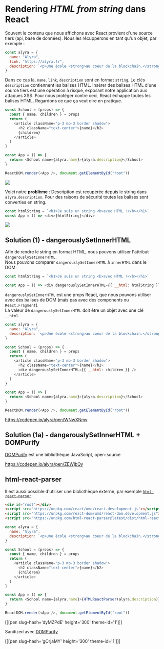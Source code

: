 # Rendering _HTML from string_ dans React

Souvent le contenu que nous affichons avec React provient d'une source tiers (api, base de données). Nous les récupperons en tant qu'un objet, par exemple :

```javascript
const alyra = {
  name: "Alyra",
  link: "https://alyra.fr",
  description: `<p>Une école <strong>au coeur de la blockchain.</strong> Fondée par des passionés et ouverte à toutes et tous.</p>`,
}
```

Dans ce cas là, `name`, `link`, `description` sont en format `string`. Le clés `description` contiennent les balises HTML. Insérer des balises HTML d'une source tiers est une opération à risque, exposant notre application aux attaques XSS. Pour nous protéger contre ceci, React échappe toutes les balises HTML. Regardons ce que ça veut dire en pratique.

```javascript
const School = (props) => {
  const { name, children } = props
  return (
    <article className="p-3 mb-3 border shadow">
      <h2 className="text-center">{name}</h2>
      {children}
    </article>
  )
}

const App = () => {
  return <School name={alyra.name}>{alyra.description}</School>
}

ReactDOM.render(<App />, document.getElementById("root"))
```

![](https://assets.codepen.io/4515922/alyrahtmlstring.png)

Voici notre **problème** : Description est recupérée depuis le string dans `alyra.description`. Pour des raisons de sécurité toutes les balises sont converties en string.

```javascript
const htmlString = `<h1>Je suis un string <b>avec HTML !</b></h1>`
const App = () => <div>{htmlString}</div>
```

![](https://assets.codepen.io/4515922/htmlstring.png)

## Solution (1) - dangerouslySetInnerHTML

Afin de rendre le string en format HTML, nous pouvons utiliser l'attribut `dangerouslySetInnerHTML`.  
Nous pouvons comparer `dangerouslySetInnerHTML` à `innerHTML` dans le DOM.

```javascript
const htmlString = `<h1>Je suis un string <b>avec HTML !</b></h1>`

const App = () => <div dangerouslySetInnerHTML={{ __html: htmlString }} />
```

`dangerouslySetInnerHTML` est une props React, que nous pouvons utiliser avec des balises de DOM (mais pas avec des components ou `React.Fragment`).  
La valeur de `dangerouslySetInnerHTML` doit être un objet avec une clé `__html`.

```javascript
const alyra = {
  name: "Alyra",
  description: `<p>Une école <strong>au coeur de la blockchain.</strong> Fondée par des passionés et ouverte à toutes et tous.</p>`,
}

const School = (props) => {
  const { name, children } = props
  return (
    <article className="p-3 mb-3 border shadow">
      <h2 className="text-center">{name}</h2>
      <div dangerouslySetInnerHTML={{ __html: children }} />
    </article>
  )
}

const App = () => {
  return <School name={alyra.name}>{alyra.description}</School>
}

ReactDOM.render(<App />, document.getElementById("root"))
```

https://codepen.io/alyra/pen/WNwXNmv

## Solution (1a) - dangerouslySetInnerHTML + DOMPurify

[DOMPurify](https://github.com/cure53/DOMPurify) est une bibliothèque JavaScript, open-source

https://codepen.io/alyra/pen/ZEWjbQy

## html-react-parser

Il est aussi possible d'utiliser une bibliothèque externe, par exemple [`html-react-parser`](https://github.com/remarkablemark/html-react-parser)

```html
<div id="root"></div>
<script src="https://unpkg.com/react/umd/react.development.js"></script>
<script src="https://unpkg.com/react-dom/umd/react-dom.development.js"></script>
<script src="https://unpkg.com/html-react-parser@latest/dist/html-react-parser.min.js"></script>
```

```javascript
const alyra = {
  name: "Alyra",
  description: `<p>Une école <strong>au coeur de la blockchain.</strong> Fondée par des passionés et ouverte à toutes et tous.</p>`,
}

const School = (props) => {
  const { name, children } = props
  return (
    <article className="p-3 mb-3 border shadow">
      <h2 className="text-center">{name}</h2>
      {children}
    </article>
  )
}

const App = () => {
  return <School name={alyra.name}>{HTMLReactParser(alyra.description)}</School>
}

ReactDOM.render(<App />, document.getElementById("root"))
```

[[[pen slug-hash='dyMZPdE' height='300' theme-id='1']]]

Sanitized avec [DOMPurify](https://github.com/cure53/DOMPurify)

[[[pen slug-hash='gOrjaMY' height='300' theme-id='1']]]
